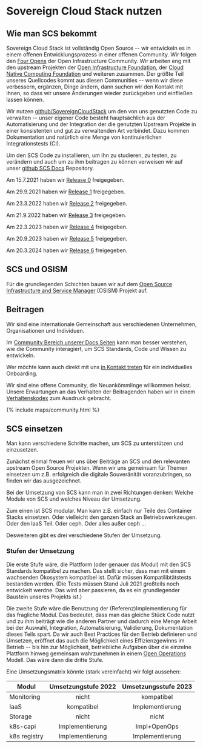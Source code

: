 # Sovereign Cloud Stack nutzen

## Wie man SCS bekommt

Sovereign Cloud Stack ist vollständig Open Source -- wir entwickeln
es in einem offenen Entwicklungsprozess in einer offenen Community.
Wir folgen den
[Four Opens](https://openinfra.dev/four-opens/) der Open Infrastructure
Community. Wir arbeiten eng mit den upstream Projekten der
[Open Infrastructure Foundation](https://openinfra.dev/), der
[Cloud Native Computing Foundation](https://cncf.io/) und weiteren
zusammen. Der größte Teil unseres Quellcodes kommt aus diesen
Communities -- wenn wir diese verbessern, ergänzen, Dinge
ändern, dann suchen wir den Kontakt mit ihnen, so dass wir
unsere Änderungen wieder zurückgeben und einfließen lassen können.

Wir nutzen [github/SovereignCloudStack](https://github.com/SovereignCloudStack/) um
den von uns genutzten Code zu verwalten -- unser eigener Code
besteht hauptsächlich aus der Automatisierung und der
Integration der die genutzten Upstream Projekte in einer
konsistenten und gut zu verwaltenden Art verbindet.
Dazu kommen Dokumentation und natürlich eine Menge
von kontinuierlichen Integrationstests (CI).

Um den SCS Code zu installieren, um ihn zu studieren, zu testen,
zu verändern und auch um zu ihm beitragen zu können verweisen wir
auf unser
[github SCS Docs](https://github.com/SovereignCloudStack/Docs/)
Repository.

Am 15.7.2021 haben wir [Release 0](https://github.com/SovereignCloudStack/release-notes/blob/main/Release0.md) freigegeben.

Am 29.9.2021 haben wir [Release 1](https://github.com/SovereignCloudStack/release-notes/blob/main/Release1.md) freigegeben.

Am 23.3.2022 haben wir [Release 2](https://github.com/SovereignCloudStack/release-notes/blob/main/Release2.md) freigegeben.

Am 21.9.2022 haben wir [Release 3](https://github.com/SovereignCloudStack/release-notes/blob/main/Release3.md) freigegeben.

Am 22.3.2023 haben wir [Release 4](https://github.com/SovereignCloudStack/release-notes/blob/main/Release4.md) freigegeben.

Am 20.9.2023 haben wir [Release 5](https://github.com/SovereignCloudStack/release-notes/blob/main/Release5.md) freigegeben.

Am 20.3.2024 haben wir [Release 6](https://github.com/SovereignCloudStack/release-notes/blob/main/Release6.md) freigegeben.

## SCS und OSISM

Für die grundlegenden Schichten bauen wir auf dem
[Open Source Infrastructure and Service Manager](https://osism.tech/) (OSISM)
Projekt auf.

## Beitragen

Wir sind eine internationale Gemeinschaft aus verschiedenen Unternehmen, Organisationen
und Individuen.

Im [Community Bereich unserer Docs Seiten](https://docs.scs.community/community/)
kann man besser verstehen, wie die Community interagiert, um SCS Standards,
Code und Wissen zu entwickeln.
<!--Wir haben einen [contributor guide](https://scs.community/docs/contributor/) geschrieben, welcher einige der Prozesse und Regeln, die wir zu nutzen entschieden haben, dokumentiert.-->
Wer möchte kann auch direkt mit uns
[in Kontakt treten](mailto:project@scs.sovereignit.de)
für ein individuelles Onboarding.

Wir sind eine offene Community, die Neuankömmlinge willkommen heisst.
Unsere Erwartungen an das Verhalten der Beitragenden haben wir in einem
[Verhaltenskodex](https://github.com/SovereignCloudStack/.github/blob/main/CODE_OF_CONDUCT.md)
zum Ausdruck gebracht.

{% include maps/community.html %}

## SCS einsetzen

Man kann verschiedene Schritte machen, um SCS zu unterstützen und einzusetzen.

Zunächst einmal freuen wir uns über Beiträge an SCS und den relevanten
upstream Open Source Projekten. Wenn wir uns gemeinsam für Themen
einsetzen um z.B. erfolgreich die digitale Souveränität voranzubringen,
so finden wir das ausgezeichnet.

Bei der Umsetzung von SCS kann man in zwei Richtungen denken:
Welche Module von SCS und welches Niveau der Umsetzung.

Zum einen ist SCS modular. Man kann z.B. einfach nur Teile des Container
Stacks einsetzen. Oder vielleicht den ganzen Stack an Betriebswerkzeugen.
Oder den IaaS Teil. Oder ceph. Oder alles außer ceph ...

Desweiteren gibt es drei verschiedene Stufen der Umsetzung.

### Stufen der Umsetzung

Die erste Stufe wäre, die Plattform (oder genauer das Modul) mit den
SCS Standards kompatibel zu machen. Das stellt sicher, dass man mit
einem wachsenden Ökosystem kompatibel ist. Dafür müssen Kompatilibtätstests
bestanden werden. (Die Tests müssen Stand Juli 2021 großteils noch entwickelt
werdne. Das wird aber passieren, da es ein grundlegender Baustein unseres
Projekts ist.)

Die zweite Stufe wäre die Benutzung der (Referenz)Implementierung für
das fragliche Modul. Das bedeutet, dass man das gleiche Stück Code
nutzt und zu ihm beiträgt wie die anderen Partner und dadurch eine Menge
Arbeit bei der Auswahl, Integration, Automatisierung, Validierung,
Dokumentation dieses Teils spart. Da wir auch Best Practices für
den Betrieb definieren und Umsetzen, eröffnet das auch die Möglichkeit
eines Effizienzgewinns im Betrieb -- bis hin zur Möglichkeit, betriebliche
Aufgaben über die einzelne Plattform hinweg gemeinsam wahrzunehmen
in einem [Open Operations](https://openoperations.org/) Modell.
Das wäre dann die dritte Stufe.

Eine Umsetzungsmatrix könnte (stark vereinfacht) wir folgt aussehen:

<div class="table-responsive" markdown="1">

| Modul        | Umsetzungstufe 2022 | Umsetzungsstufe 2023 |
|--------------|:-------------------:|:--------------------:|
| Monitoring   |     nicht           |  kompatibel          |
| IaaS         |     kompatibel      |  Implementierung     |
| Storage      |     nicht           |  nicht               |
| k8s-capi     |     Implementierung |  Impl+OpenOps        |
| k8s registry |     Implementierung |  Implementierung     |

</div>
